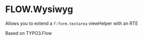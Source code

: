 # FLOW.Wysiwyg

Allows you to extend a ```f:form.textarea``` viewHelper with an RTE

Based on TYPO3.Flow
